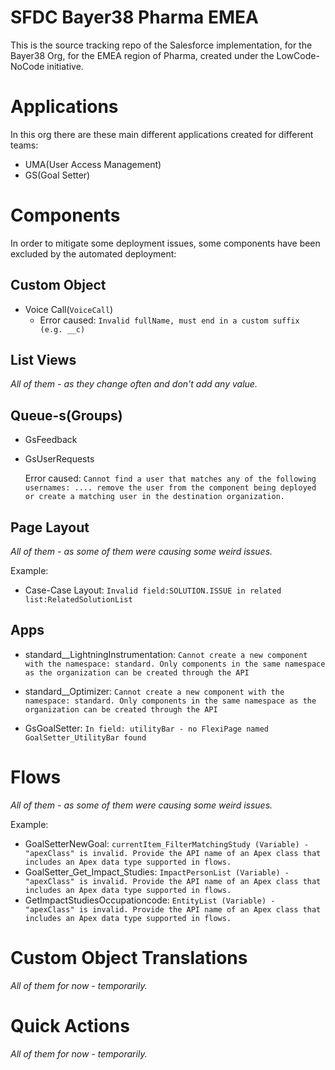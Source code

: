 # SFDC Bayer38 Pharma EMEA
This is the source tracking repo of the Salesforce implementation, for the Bayer38 Org, for the EMEA region of Pharma, created under the LowCode-NoCode initiative.

# Applications

In this org there are these main different applications created for different teams:

- UMA(User Access Management)
- GS(Goal Setter)

# Components

In order to mitigate some deployment issues, some components have been excluded by the automated deployment:

## Custom Object

* Voice Call(`VoiceCall`)
  * Error caused: `Invalid fullName, must end in a custom suffix (e.g. __c)`

## List Views

_All of them - as they change often and don't add any value._

## Queue-s(Groups)

* GsFeedback
* GsUserRequests

  Error caused: `Cannot find a user that matches any of the following usernames: .... remove the user from the component being deployed or create a matching user in the destination organization.`

## Page Layout

_All of them - as some of them were causing some weird issues._

Example:

* Case-Case Layout: `Invalid field:SOLUTION.ISSUE in related list:RelatedSolutionList`

## Apps

* standard__LightningInstrumentation: `Cannot create a new component with the namespace: standard. Only components in the same namespace as the organization can be created through the API`
* standard__Optimizer: `Cannot create a new component with the namespace: standard. Only components in the same namespace as the organization can be created through the API`

* GsGoalSetter: `In field: utilityBar - no FlexiPage named GoalSetter_UtilityBar found`

# Flows

_All of them - as some of them were causing some weird issues._

Example:

* GoalSetterNewGoal: `currentItem_FilterMatchingStudy (Variable) - "apexClass" is invalid. Provide the API name of an Apex class that includes an Apex data type supported in flows.`
* GoalSetter_Get_Impact_Studies: `ImpactPersonList (Variable) - "apexClass" is invalid. Provide the API name of an Apex class that includes an Apex data type supported in flows.`
* GetImpactStudiesOccupationcode: `EntityList (Variable) - "apexClass" is invalid. Provide the API name of an Apex class that includes an Apex data type supported in flows.`

# Custom Object Translations

_All of them for now - temporarily._

# Quick Actions

_All of them for now - temporarily._
